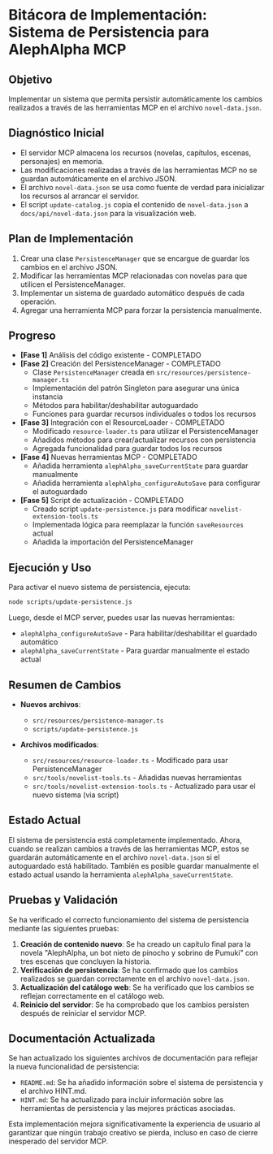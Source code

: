# Bitácora de Implementación: Sistema de Persistencia para AlephAlpha MCP

## Objetivo
Implementar un sistema que permita persistir automáticamente los cambios realizados a través de las herramientas MCP en el archivo `novel-data.json`.

## Diagnóstico Inicial
* El servidor MCP almacena los recursos (novelas, capítulos, escenas, personajes) en memoria.
* Las modificaciones realizadas a través de las herramientas MCP no se guardan automáticamente en el archivo JSON.
* El archivo `novel-data.json` se usa como fuente de verdad para inicializar los recursos al arrancar el servidor.
* El script `update-catalog.js` copia el contenido de `novel-data.json` a `docs/api/novel-data.json` para la visualización web.

## Plan de Implementación
1. Crear una clase `PersistenceManager` que se encargue de guardar los cambios en el archivo JSON.
2. Modificar las herramientas MCP relacionadas con novelas para que utilicen el PersistenceManager.
3. Implementar un sistema de guardado automático después de cada operación.
4. Agregar una herramienta MCP para forzar la persistencia manualmente.

## Progreso
* **[Fase 1]** Análisis del código existente - COMPLETADO
* **[Fase 2]** Creación del PersistenceManager - COMPLETADO
  - Clase `PersistenceManager` creada en `src/resources/persistence-manager.ts`
  - Implementación del patrón Singleton para asegurar una única instancia
  - Métodos para habilitar/deshabilitar autoguardado
  - Funciones para guardar recursos individuales o todos los recursos
* **[Fase 3]** Integración con el ResourceLoader - COMPLETADO
  - Modificado `resource-loader.ts` para utilizar el PersistenceManager
  - Añadidos métodos para crear/actualizar recursos con persistencia
  - Agregada funcionalidad para guardar todos los recursos
* **[Fase 4]** Nuevas herramientas MCP - COMPLETADO
  - Añadida herramienta `alephAlpha_saveCurrentState` para guardar manualmente
  - Añadida herramienta `alephAlpha_configureAutoSave` para configurar el autoguardado
* **[Fase 5]** Script de actualización - COMPLETADO
  - Creado script `update-persistence.js` para modificar `novelist-extension-tools.ts`
  - Implementada lógica para reemplazar la función `saveResources` actual
  - Añadida la importación del PersistenceManager

## Ejecución y Uso
Para activar el nuevo sistema de persistencia, ejecuta:
```bash
node scripts/update-persistence.js
```

Luego, desde el MCP server, puedes usar las nuevas herramientas:
* `alephAlpha_configureAutoSave` - Para habilitar/deshabilitar el guardado automático
* `alephAlpha_saveCurrentState` - Para guardar manualmente el estado actual

## Resumen de Cambios
- **Nuevos archivos**:
  - `src/resources/persistence-manager.ts`
  - `scripts/update-persistence.js`

- **Archivos modificados**:
  - `src/resources/resource-loader.ts` - Modificado para usar PersistenceManager
  - `src/tools/novelist-tools.ts` - Añadidas nuevas herramientas
  - `src/tools/novelist-extension-tools.ts` - Actualizado para usar el nuevo sistema (via script)

## Estado Actual
El sistema de persistencia está completamente implementado. Ahora, cuando se realizan cambios a través de las herramientas MCP, estos se guardarán automáticamente en el archivo `novel-data.json` si el autoguardado está habilitado. También es posible guardar manualmente el estado actual usando la herramienta `alephAlpha_saveCurrentState`.

## Pruebas y Validación
Se ha verificado el correcto funcionamiento del sistema de persistencia mediante las siguientes pruebas:

1. **Creación de contenido nuevo**: Se ha creado un capítulo final para la novela "AlephAlpha, un bot nieto de pinocho y sobrino de Pumuki" con tres escenas que concluyen la historia.
2. **Verificación de persistencia**: Se ha confirmado que los cambios realizados se guardan correctamente en el archivo `novel-data.json`.
3. **Actualización del catálogo web**: Se ha verificado que los cambios se reflejan correctamente en el catálogo web.
4. **Reinicio del servidor**: Se ha comprobado que los cambios persisten después de reiniciar el servidor MCP.

## Documentación Actualizada
Se han actualizado los siguientes archivos de documentación para reflejar la nueva funcionalidad de persistencia:

- `README.md`: Se ha añadido información sobre el sistema de persistencia y el archivo HINT.md.
- `HINT.md`: Se ha actualizado para incluir información sobre las herramientas de persistencia y las mejores prácticas asociadas.

Esta implementación mejora significativamente la experiencia de usuario al garantizar que ningún trabajo creativo se pierda, incluso en caso de cierre inesperado del servidor MCP.
